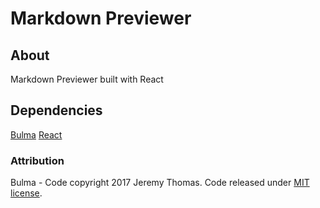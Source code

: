# Markdown Previewer

## About

Markdown Previewer built with React

## Dependencies

[Bulma](https://github.com/jgthms/bulma)
[React](https://facebook.github.io/react/)

### Attribution

Bulma - Code copyright 2017 Jeremy Thomas. Code released under [MIT license](https://github.com/jgthms/bulma/blob/master/LICENSE).
